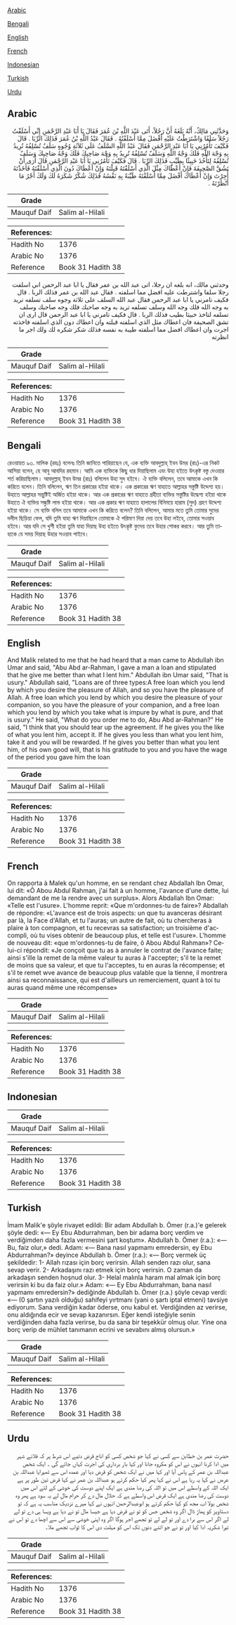 [Arabic](#arabic)

[Bengali](#bengali)

[English](#english)

[French](#french)

[Indonesian](#indonesian)

[Turkish](#turkish)

[Urdu](#urdu)

## Arabic


<div dir="rtl" lang="ar" style={{fontSize:'larger',backgroundColor:'#f8f9fa',padding:20}}>
وَحَدَّثَنِي مَالِكٌ، أَنَّهُ بَلَغَهُ أَنَّ رَجُلاً، أَتَى عَبْدَ اللَّهِ بْنَ عُمَرَ فَقَالَ يَا أَبَا عَبْدِ الرَّحْمَنِ إِنِّي أَسْلَفْتُ رَجُلاً سَلَفًا وَاشْتَرَطْتُ عَلَيْهِ أَفْضَلَ مِمَّا أَسْلَفْتُهُ ‏.‏ فَقَالَ عَبْدُ اللَّهِ بْنُ عُمَرَ فَذَلِكَ الرِّبَا ‏.‏ قَالَ فَكَيْفَ تَأْمُرُنِي يَا أَبَا عَبْدِ الرَّحْمَنِ فَقَالَ عَبْدُ اللَّهِ السَّلَفُ عَلَى ثَلاَثَةِ وُجُوهٍ سَلَفٌ تُسْلِفُهُ تُرِيدُ بِهِ وَجْهَ اللَّهِ فَلَكَ وَجْهُ اللَّهِ وَسَلَفٌ تُسْلِفُهُ تُرِيدُ بِهِ وَجْهَ صَاحِبِكَ فَلَكَ وَجْهُ صَاحِبِكَ وَسَلَفٌ تُسْلِفُهُ لِتَأْخُذَ خَبِيثًا بِطَيِّبٍ فَذَلِكَ الرِّبَا ‏.‏ قَالَ فَكَيْفَ تَأْمُرُنِي يَا أَبَا عَبْدِ الرَّحْمَنِ قَالَ أَرَى أَنْ تَشُقَّ الصَّحِيفَةَ فَإِنْ أَعْطَاكَ مِثْلَ الَّذِي أَسْلَفْتَهُ قَبِلْتَهُ وَإِنْ أَعْطَاكَ دُونَ الَّذِي أَسْلَفْتَهُ فَأَخَذْتَهُ أُجِرْتَ وَإِنْ أَعْطَاكَ أَفْضَلَ مِمَّا أَسْلَفْتَهُ طَيِّبَةً بِهِ نَفْسُهُ فَذَلِكَ شُكْرٌ شَكَرَهُ لَكَ وَلَكَ أَجْرُ مَا أَنْظَرْتَهُ ‏.‏
</div>
<div style={{backgroundColor:'#f8f9fa',padding:20, marginBottom: 10}}><table> <thead> <tr> <th>Grade</th> <th></th> </tr> </thead> <tbody> <tr><td>Mauquf Daif</td><td>Salim al-Hilali</td></tr></tbody></table><table> <thead> <tr> <th>References:</th> <th></th> </tr> </thead> <tbody><tr><td>Hadith No</td><td>1376</td></tr><tr><td>Arabic No</td><td>1376</td></tr><tr><td>Reference</td><td>Book 31 Hadith 38</td></tr></tbody></table></div>


<div dir="rtl" lang="ar" style={{fontSize:'larger',backgroundColor:'#f8f9fa',padding:20}}>
وحدثني مالك، انه بلغه ان رجلا، اتى عبد الله بن عمر فقال يا ابا عبد الرحمن اني اسلفت رجلا سلفا واشترطت عليه افضل مما اسلفته . فقال عبد الله بن عمر فذلك الربا . قال فكيف تامرني يا ابا عبد الرحمن فقال عبد الله السلف على ثلاثة وجوه سلف تسلفه تريد به وجه الله فلك وجه الله وسلف تسلفه تريد به وجه صاحبك فلك وجه صاحبك وسلف تسلفه لتاخذ خبيثا بطيب فذلك الربا . قال فكيف تامرني يا ابا عبد الرحمن قال ارى ان تشق الصحيفة فان اعطاك مثل الذي اسلفته قبلته وان اعطاك دون الذي اسلفته فاخذته اجرت وان اعطاك افضل مما اسلفته طيبة به نفسه فذلك شكر شكره لك ولك اجر ما انظرته
</div>
<div style={{backgroundColor:'#f8f9fa',padding:20, marginBottom: 10}}><table> <thead> <tr> <th>Grade</th> <th></th> </tr> </thead> <tbody> <tr><td>Mauquf Daif</td><td>Salim al-Hilali</td></tr></tbody></table><table> <thead> <tr> <th>References:</th> <th></th> </tr> </thead> <tbody><tr><td>Hadith No</td><td>1376</td></tr><tr><td>Arabic No</td><td>1376</td></tr><tr><td>Reference</td><td>Book 31 Hadith 38</td></tr></tbody></table></div>

## Bengali


<div dir="ltr" lang="bn" style={{fontSize:'larger',backgroundColor:'#f8f9fa',padding:20}}>
রেওয়ায়ত ৯৩. মালিক (রহঃ) বলেনঃ তিনি জানিতে পারিয়াছেন যে, এক ব্যক্তি আবদুল্লাহ্ ইবন উমর (রাঃ)-এর নিকট আসিয়া বলেন, হে আবু আবদির রহমান। আমি এক ব্যক্তিকে কিছু ধার দিয়াছিলাম এবং উহা হইতে উৎকৃষ্ট বস্তু দেওয়ার শর্ত করিয়াছিলাম। আবদুল্লাহ্ ইবন উমর (রাঃ) বলিলেন উহা সুদ হইবে। ঐ ব্যক্তি বলিলেন, তবে আমাকে এখন কি করিতে বলেন। তিনি বলিলেন, ঋণ তিন প্রকারের হইয়া থাকে। এক প্রকারের ঋণ যাহাতে আল্লাহর সস্তুষ্টি উদ্দেশ্য হয়। উহাতে আল্লাহর সন্তুষ্টিই অর্জিত হইয়া থাকে। আর এক প্রকারের ঋণ যাহাতে গ্রহীতা ব্যক্তির সস্তুষ্টির উদ্ধেশ্য হইয়া থাকে উহাতে ঐ ব্যক্তির সন্ধুষ্টি লাভ হইয়া থাকে। আর এক প্রকার ঋণ যাহাতে হালালের বিনিময়ে হারাম (সুদ) গ্রহণ উদ্দেশ্য হইয়া থাকে। সে ব্যক্তি বলিল তবে আমাকে এখন কি করিতে বলেন? তিনি বলিলেন, আমার মতে তুমি তোমার সুদের দলীল ছিড়িয়া ফেল, যদি তুমি যাহা ঋণ দিয়াছিলে তোমাকে ঐ পরিমাণ দিয়া দেয় তবে উহা লইবে, তোমার সওয়াব হইবে। আর যদি সে খুশী হইয়া তুমি যাহা দিয়াছ উহা হইতে উৎকৃষ্ট ফুদেয় তবে উহার শোকর করবে। আর তুমি তাহাকে যে সময় দিয়াছ উহার সওয়াব পাইবে।
</div>
<div style={{backgroundColor:'#f8f9fa',padding:20, marginBottom: 10}}><table> <thead> <tr> <th>Grade</th> <th></th> </tr> </thead> <tbody> <tr><td>Mauquf Daif</td><td>Salim al-Hilali</td></tr></tbody></table><table> <thead> <tr> <th>References:</th> <th></th> </tr> </thead> <tbody><tr><td>Hadith No</td><td>1376</td></tr><tr><td>Arabic No</td><td>1376</td></tr><tr><td>Reference</td><td>Book 31 Hadith 38</td></tr></tbody></table></div>

## English


<div dir="ltr" lang="en" style={{fontSize:'larger',backgroundColor:'#f8f9fa',padding:20}}>
And Malik related to me that he had heard that a man came to Abdullah ibn Umar and said, "Abu Abd ar-Rahman, I gave a man a loan and stipulated that he give me better than what I lent him." Abdullah ibn Umar said, "That is usury." Abdullah said, "Loans are of three types:A free loan which you lend by which you desire the pleasure of Allah, and so you have the pleasure of Allah. A free loan which you lend by which you desire the pleasure of your companion, so you have the pleasure of your companion, and a free loan which you lend by which you take what is impure by what is pure, and that is usury." He said, "What do you order me to do, Abu Abd ar-Rahman?" He said, "I think that you should tear up the agreement. If he gives you the like of what you lent him, accept it. If he gives you less than what you lent him, take it and you will be rewarded. If he gives you better than what you lent him, of his own good will, that is his gratitude to you and you have the wage of the period you gave him the loan
</div>
<div style={{backgroundColor:'#f8f9fa',padding:20, marginBottom: 10}}><table> <thead> <tr> <th>Grade</th> <th></th> </tr> </thead> <tbody> <tr><td>Mauquf Daif</td><td>Salim al-Hilali</td></tr></tbody></table><table> <thead> <tr> <th>References:</th> <th></th> </tr> </thead> <tbody><tr><td>Hadith No</td><td>1376</td></tr><tr><td>Arabic No</td><td>1376</td></tr><tr><td>Reference</td><td>Book 31 Hadith 38</td></tr></tbody></table></div>

## French


<div dir="ltr" lang="fr" style={{fontSize:'larger',backgroundColor:'#f8f9fa',padding:20}}>
On rapporta à Malek qu'un homme, en se rendant chez Abdallah Ibn Omar, lui dit: «Ô Abou Abdul Rahman, j'ai fait à un homme, l'avance d'une dette, lui demandant de me la rendre avec un surplus». Alors Abdallah Ibn Omar: «Telle est l'usure». L'homme reprit: «Que m'ordonnes-tu de faire»? Abdallah de répondre: «L'avance est de trois aspects: un que tu avanceras désirant par là, la Face d'Allah, et tu l'auras; un autre de fait, où tu chercheras à plaire à ton compagnon, et tu recevras sa satisfaction; un troisième d'accompli, où tu vises obtenir de beaucoup plus, et telle est l'usure». L'homme de nouveau dit: «que m'ordonnes-tu de faire, ô Abou Abdul Rahman»? Celui-ci répondit: «Je conçoit que tu as à annuler le contrat de l'avance faite; ainsi s'ille la remet de la même valeur tu auras à l'accepter; s'il te la remet de moins que sa valeur, et que tu l'acceptes, tu en auras la récompense; et s'il te remet wve avance de beaucoup plus valable que la tienne, il montrera ainsi sa reconnaissance, qui est d'ailleurs un remerciement, quant à toi tu auras quand même une récompense»
</div>
<div style={{backgroundColor:'#f8f9fa',padding:20, marginBottom: 10}}><table> <thead> <tr> <th>Grade</th> <th></th> </tr> </thead> <tbody> <tr><td>Mauquf Daif</td><td>Salim al-Hilali</td></tr></tbody></table><table> <thead> <tr> <th>References:</th> <th></th> </tr> </thead> <tbody><tr><td>Hadith No</td><td>1376</td></tr><tr><td>Arabic No</td><td>1376</td></tr><tr><td>Reference</td><td>Book 31 Hadith 38</td></tr></tbody></table></div>

## Indonesian


<div dir="ltr" lang="id" style={{fontSize:'larger',backgroundColor:'#f8f9fa',padding:20}}>

</div>
<div style={{backgroundColor:'#f8f9fa',padding:20, marginBottom: 10}}><table> <thead> <tr> <th>Grade</th> <th></th> </tr> </thead> <tbody> <tr><td>Mauquf Daif</td><td>Salim al-Hilali</td></tr></tbody></table><table> <thead> <tr> <th>References:</th> <th></th> </tr> </thead> <tbody><tr><td>Hadith No</td><td>1376</td></tr><tr><td>Arabic No</td><td>1376</td></tr><tr><td>Reference</td><td>Book 31 Hadith 38</td></tr></tbody></table></div>

## Turkish


<div dir="ltr" lang="tr" style={{fontSize:'larger',backgroundColor:'#f8f9fa',padding:20}}>
İmam Malik'e şöyle rivayet edildi: Bir adam Abdullah b. Ömer (r.a.)'e gelerek şöyle dedi: «— Ey Ebu Abdurrahman, ben bir adama borç verdim ve verdiğimden daha fazla vermesini şart koştum». Abdullah b. Ömer (r.a.): «— Bu, faiz olur,» dedi. Adam: «— Bana nasıl yapmamı emredersin, ey Ebu Abdurrahman?» deyince Abdullah b. Ömer (r.a.): «— Borç vermek üç şekildedir: 1- Allah rızası için borç verirsin. Allah senden razı olur, sana sevap verir. 2- Arkadaşını razı etmek için borç verirsin. O zaman da arkadaşın senden hoşnud olur. 3- Helal malınla haram mal almak için borç verirsin ki bu da faiz olur.» Adam: «— Ey Ebu Abdurrahman, bana nasıl yapmamı emredersin?» dediğinde Abdullah b. Ömer (r.a.) şöyle cevap verdi: «— (0 şartın yazılı olduğu) sahifeyi yırtmanı (yani o şartı iptal etmeni) tavsiye ediyorum. Sana verdiğin kadar öderse, onu kabul et. Verdiğinden az verirse, onu aldığında ecir ve sevap kazanırsın. Eğer kendi isteğiyle senin verdiğinden daha fazla verirse, bu da sana bir teşekkür olmuş olur. Yine ona borç verip de mühlet tanımanın ecrini ve sevabını almış olursun.»
</div>
<div style={{backgroundColor:'#f8f9fa',padding:20, marginBottom: 10}}><table> <thead> <tr> <th>Grade</th> <th></th> </tr> </thead> <tbody> <tr><td>Mauquf Daif</td><td>Salim al-Hilali</td></tr></tbody></table><table> <thead> <tr> <th>References:</th> <th></th> </tr> </thead> <tbody><tr><td>Hadith No</td><td>1376</td></tr><tr><td>Arabic No</td><td>1376</td></tr><tr><td>Reference</td><td>Book 31 Hadith 38</td></tr></tbody></table></div>

## Urdu


<div dir="rtl" lang="ur" style={{fontSize:'larger',backgroundColor:'#f8f9fa',padding:20}}>
حضرت عمر بن خطابن سے کسی نے کہا جو شخص کسی کو اناج قرض دئیے اس شرط پر کہ فلانے شہر میں ادا کرنا انہوں نے اس کو مکروہ جانا اور کہا بار برداری کی اجرت کہاں جائے گی ۔ ایک شخص عبداللہ بن عمر کے پاس آیا اور کہا میں نے ایک شخص کو قرض دیا اور عمدہ اس سے ٹھہرایا عبداللہ بن عرمں نے کہا یہ ربا ہے اس نے کہا پھر کیا حکم کرتے ہو عبداللہ بن عمر نے کہا قرض تین طور پر ہے ایک اللہ کے واسطے اس میں تو اللہ کی رضا مندی ہے ایک اپنے دوست کی خوشی کے لئے اس میں دوست کی رضا مندی ہے ایک قرض اس واسطے ہے کہ حلال مال دے کر حرام مال لے یہ سود ہے پھر وہ شخص بولا اب مجھ کو کیا حکم کرتے ہو ابوعبدالرحمن انہوں نے کہا میرے نزدیک مناسب یہ ہے کہ تو دستاویز کو پھاڑ ڈال اگر وہ شخص جس کو تو نے قرض دیا ہے جیسا مال تو نے دیا ہے ویسا ہی دے تو لے لے اگر اس سے برا دے اور تو لے لے تو تجھے اجر ہوگا اگر وہ اپنی خوشی سے اس سے اچھا دے تو اس نے تیرا شکریہ ادا کیا اور تو نے جو اتنے دنوں تک اس کو مہلت دی اس کا ثواب تجھے ملا۔
</div>
<div style={{backgroundColor:'#f8f9fa',padding:20, marginBottom: 10}}><table> <thead> <tr> <th>Grade</th> <th></th> </tr> </thead> <tbody> <tr><td>Mauquf Daif</td><td>Salim al-Hilali</td></tr></tbody></table><table> <thead> <tr> <th>References:</th> <th></th> </tr> </thead> <tbody><tr><td>Hadith No</td><td>1376</td></tr><tr><td>Arabic No</td><td>1376</td></tr><tr><td>Reference</td><td>Book 31 Hadith 38</td></tr></tbody></table></div>